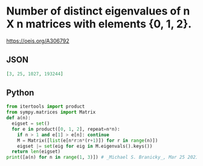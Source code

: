# Number of distinct eigenvalues of n X n matrices with elements \{0, 1, 2\}\.
https://oeis.org/A306792
## JSON
```JSON
[3, 25, 1027, 193244]
```
## Python
```Python
from itertools import product
from sympy.matrices import Matrix
def a(n):
  eigset = set()
  for e in product([0, 1, 2], repeat=n*n):
    if n > 1 and e[1] > e[n]: continue
    M = Matrix([list(e[n*r:n*(r+1)]) for r in range(n)])
    eigset |= set(eig for eig in M.eigenvals().keys())
  return len(eigset)
print([a(n) for n in range(1, 3)]) # _Michael S. Branicky_, Mar 25 2021
```
